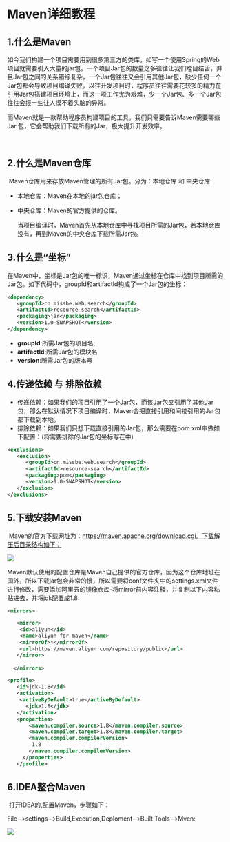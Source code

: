 # Maven详细教程

## 	1.什么是Maven

​	如今我们构建一个项目需要用到很多第三方的类库，如写一个使用Spring的Web项目就需要引入大量的jar包。一个项目Jar包的数量之多往往让我们瞠目结舌，并且Jar包之间的关系错综复杂，一个Jar包往往又会引用其他Jar包，缺少任何一个Jar包都会导致项目编译失败。以往开发项目时，程序员往往需要花较多的精力在引用Jar包搭建项目环境上，而这一项工作尤为艰难，少一个Jar包、多一个Jar包往往会报一些让人摸不着头脑的异常。

​	而Maven就是一款帮助程序员构建项目的工具，我们只需要告诉Maven需要哪些Jar 包，它会帮助我们下载所有的Jar，极大提升开发效率。

​	

## 2.什么是Maven仓库

​	Maven仓库用来存放Maven管理的所有Jar包。分为：本地仓库 和 中央仓库:

- 本地仓库：Maven在本地的jar包仓库；

- 中央仓库：Maven的官方提供的仓库。

  当项目编译时，Maven首先从本地仓库中寻找项目所需的Jar包，若本地仓库没有，再到Maven的中央仓库下载所需Jar包。

## 3.什么是“坐标”

​	在Maven中，坐标是Jar包的唯一标识，Maven通过坐标在仓库中找到项目所需的Jar包。如下代码中，groupId和artifactId构成了一个Jar包的坐标：

```xml
<dependency>
   <groupId>cn.missbe.web.search</groupId>
   <artifactId>resource-search</artifactId>
   <packaging>jar</packaging>
   <version>1.0-SNAPSHOT</version>
</dependency>
```

- **groupId**:所需Jar包的项目名;
- **artifactId**:所需Jar包的模块名
- **version**:所需Jar包的版本号



## 4.传递依赖 与 排除依赖

- 传递依赖：如果我们的项目引用了一个Jar包，而该Jar包又引用了其他Jar包，那么在默认情况下项目编译时，Maven会把直接引用和间接引用的Jar包都下载到本地。
- 排除依赖：如果我们只想下载直接引用的Jar包，那么需要在pom.xml中做如下配置：(将需要排除的Jar包的坐标写在中)

```xml
<exclusions>
   <exclusion>
      <groupId>cn.missbe.web.search</groupId>
      <artifactId>resource-search</artifactId>
      <packaging>pom</packaging>
      <version>1.0-SNAPSHOT</version>
   </exclusion>
</exclusions>
```



## 5.下载安装Maven

​	Maven的官方下载网址为：https://maven.apache.org/download.cgi。下载解压后目录结构如下：

![](https://gitee.com/zou_tangrui/note-pic/raw/master/img/202302171723420.png)

​	Maven默认使用的配置仓库是Maven自己提供的官方仓库，因为这个仓库地址在国外，所以下载jar包会非常的慢，所以需要将conf文件夹中的settings.xml文件进行修改，需要添加阿里云的镜像仓库-将mirror前内容注释，并复制以下内容粘贴进去，并将jdk配置成1.8:

```xml
<mirrors>

   <mirror>
	<id>aliyun</id>
	<name>aliyun for maven</name>
	<mirrorOf>*</mirrorOf>
	<url>https://maven.aliyun.com/repository/public</url>
   </mirror>
     
  </mirrors>
```

```xml
<profile>
   <id>jdk-1.8</id>
   <activation>
	<activeByDefault>true</activeByDefault>
      <jdk>1.8</jdk>
   </activation>
   <properties>
	   <maven.compiler.source>1.8</maven.compiler.source>
	   <maven.compiler.target>1.8</maven.compiler.target>
	   <maven.compiler.compilerVersion>
        1.8
       </maven.compiler.compilerVersion>
	 </properties>
   </profile>
```



## 6.IDEA整合Maven

​	打开IDEA的,配置Maven，步骤如下：

File-->settings-->Build,Execution,Deploment-->Built Tools-->Mven:

![](https://gitee.com/zou_tangrui/note-pic/raw/master/img/202302171723421.png)